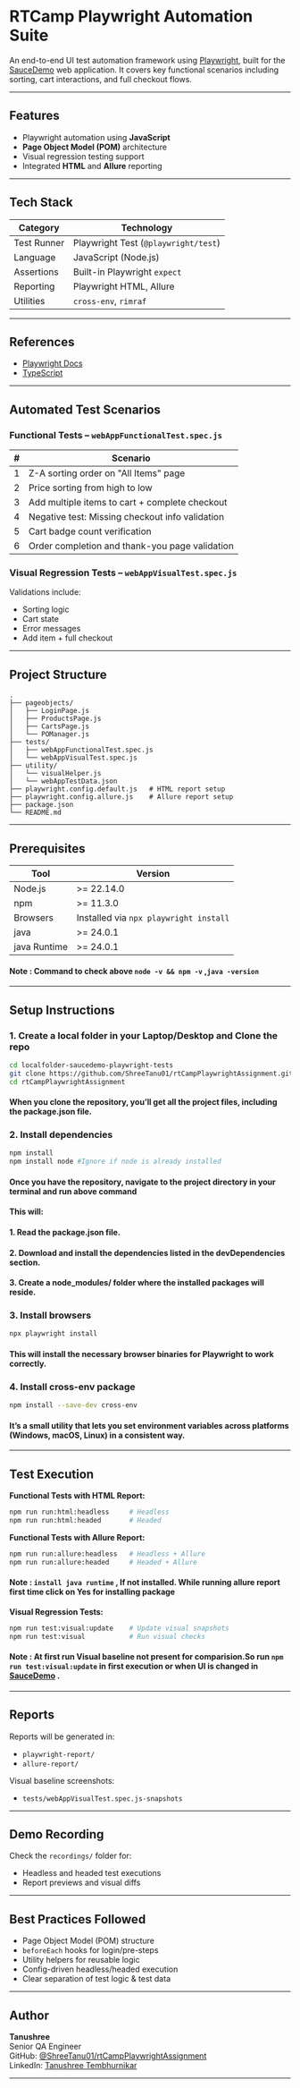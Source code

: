 # RTCamp Playwright Automation Suite

An end-to-end UI test automation framework using [Playwright](https://playwright.dev/), built for the [SauceDemo](https://www.saucedemo.com/) web application. It covers key functional scenarios including sorting, cart interactions, and full checkout flows.

---

## Features

- Playwright automation using **JavaScript**
- **Page Object Model (POM)** architecture
- Visual regression testing support
- Integrated **HTML** and **Allure** reporting

---

## Tech Stack

| Category     | Technology                     |
|--------------|---------------------------------|
| Test Runner  | Playwright Test (`@playwright/test`) |
| Language     | JavaScript (Node.js)           |
| Assertions   | Built-in Playwright `expect`   |
| Reporting    | Playwright HTML, Allure        |
| Utilities    | `cross-env`, `rimraf`          |

---

## References

- [Playwright Docs](https://playwright.dev/)
- [TypeScript](https://www.typescriptlang.org/)

---

## Automated Test Scenarios

### Functional Tests – `webAppFunctionalTest.spec.js`

| # | Scenario |
|---|----------|
| 1 | Z-A sorting order on "All Items" page |
| 2 | Price sorting from high to low |
| 3 | Add multiple items to cart + complete checkout |
| 4 | Negative test: Missing checkout info validation |
| 5 | Cart badge count verification |
| 6 | Order completion and thank-you page validation |

### Visual Regression Tests – `webAppVisualTest.spec.js`

Validations include:
- Sorting logic
- Cart state
- Error messages
- Add item + full checkout

---

## Project Structure

```
.
├── pageobjects/
│   ├── LoginPage.js
│   ├── ProductsPage.js
│   ├── CartsPage.js
│   └── POManager.js
├── tests/
│   ├── webAppFunctionalTest.spec.js
│   └── webAppVisualTest.spec.js
├── utility/
│   └── visualHelper.js
│   └── webAppTestData.json
├── playwright.config.default.js   # HTML report setup
├── playwright.config.allure.js    # Allure report setup
├── package.json
└── README.md
```

---

## Prerequisites

| Tool      | Version   |
|-----------|-----------|
| Node.js   | >= 22.14.0     |
| npm       | >= 11.3.0      |
| Browsers  | Installed via `npx playwright install` |
| java   | >= 24.0.1     |
| java Runtime  | >= 24.0.1     |

#### Note : Command to check above `node -v && npm -v` ,`java -version`
---

## Setup Instructions


### 1. Create a local folder in your Laptop/Desktop and Clone the repo
```bash
cd localfolder-saucedemo-playwright-tests
git clone https://github.com/ShreeTanu01/rtCampPlaywrightAssignment.git
cd rtCampPlaywrightAssignment
```
#### When you clone the repository, you’ll get all the project files, including the package.json file.

### 2. Install dependencies
```bash
npm install
npm install node #Ignore if node is already installed
```
#### Once you have the repository, navigate to the project directory in your terminal and run above command
#### This will:
####    1. Read the package.json file.
####    2. Download and install the dependencies listed in the devDependencies section.
####    3. Create a node_modules/ folder where the installed packages will reside.

### 3. Install browsers
```bash
npx playwright install
```
#### This will install the necessary browser binaries for Playwright to work correctly.

### 4. Install cross-env package
```bash
npm install --save-dev cross-env
```
#### It’s a small utility that lets you set environment variables across platforms (Windows, macOS, Linux) in a consistent way.


---

## Test Execution

**Functional Tests with HTML Report:**

```bash
npm run run:html:headless     # Headless
npm run run:html:headed       # Headed
```

**Functional Tests with Allure Report:**

```bash
npm run run:allure:headless   # Headless + Allure   
npm run run:allure:headed     # Headed + Allure
```
#### Note : `install java runtime` , If not installed. While running allure report first time click on Yes for installing package

**Visual Regression Tests:**

```bash
npm run test:visual:update    # Update visual snapshots
npm run test:visual           # Run visual checks

```
#### Note : At first run Visual baseline not present for comparision.So run `npm run test:visual:update` in first execution or when UI is changed in [SauceDemo](https://www.saucedemo.com/) .

---

## Reports

Reports will be generated in:
- `playwright-report/`
- `allure-report/`

Visual baseline screenshots:
- `tests/webAppVisualTest.spec.js-snapshots` 

---

## Demo Recording

Check the `recordings/` folder for:
- Headless and headed test executions
- Report previews and visual diffs

---

## Best Practices Followed

-  Page Object Model (POM) structure
-  `beforeEach` hooks for login/pre-steps
-  Utility helpers for reusable logic
-  Config-driven headless/headed execution
-  Clear separation of test logic & test data

---

##  Author

**Tanushree**  
Senior QA Engineer  
GitHub: [@ShreeTanu01/rtCampPlaywrightAssignment](https://github.com/ShreeTanu01/rtCampPlaywrightAssignment.git)  
LinkedIn: [Tanushree Tembhurnikar](https://www.linkedin.com/in/tanushree-tembhurnikar-9525b6157/)

---
